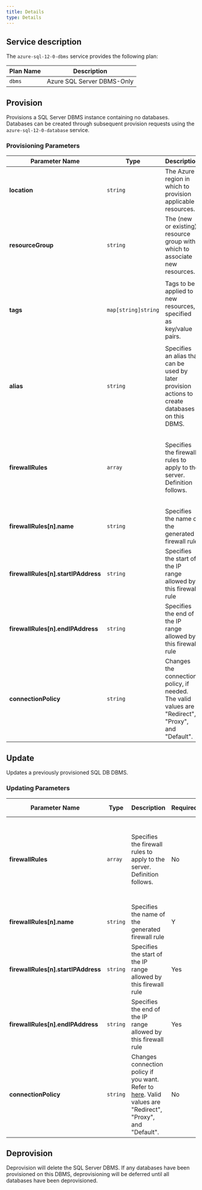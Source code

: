 ```yaml
---
title: Details
type: Details
---
```


## Service description

The `azure-sql-12-0-dbms` service provides the following plan:

| Plan Name | Description |
|-----------|-------------|
| `dbms` | Azure SQL Server DBMS-Only |

## Provision

Provisions a SQL Server DBMS instance containing no databases. Databases can be created through subsequent provision requests using the `azure-sql-12-0-database` service.

### Provisioning Parameters

| Parameter Name | Type | Description | Required | Default Value |
|----------------|------|-------------|----------|---------------|
| **location** | `string` | The Azure region in which to provision applicable resources. | Yes | |
| **resourceGroup** | `string` | The (new or existing) resource group with which to associate new resources. | Yes | |
| **tags** | `map[string]string` | Tags to be applied to new resources, specified as key/value pairs. | No | Tags (even if none are specified) are automatically supplemented with `heritage: open-service-broker-azure`. |
| **alias** | `string` | Specifies an alias that can be used by later provision actions to create databases on this DBMS. | Yes | |
| **firewallRules**  | `array` | Specifies the firewall rules to apply to the server. Definition follows. | No | `[]` Left unspecified, Firewall will default to only Azure IPs. If rules are provided, they must have valid values. |
| **firewallRules[n].name** | `string` | Specifies the name of the generated firewall rule |Y | |
| **firewallRules[n].startIPAddress** | `string` | Specifies the start of the IP range allowed by this firewall rule | Yes | |
| **firewallRules[n].endIPAddress** | `string` | Specifies the end of the IP range allowed by this firewall rule | Yes | |
| **connectionPolicy** | `string` | Changes the connection policy, if needed. The valid values are "Redirect", "Proxy", and "Default". | No | |

## Update

Updates a previously provisioned SQL DB DBMS.

### Updating Parameters

| Parameter Name | Type | Description | Required | Default Value |
|----------------|------|-------------|----------|---------------|
| **firewallRules**  | `array` | Specifies the firewall rules to apply to the server. Definition follows. | No | `[]` Left unspecified, Firewall will default to only Azure IPs. If rules are provided, they must have valid values. |
| **firewallRules[n].name** | `string` | Specifies the name of the generated firewall rule |Y | |
| **firewallRules[n].startIPAddress** | `string` | Specifies the start of the IP range allowed by this firewall rule | Yes | |
| **firewallRules[n].endIPAddress** | `string` | Specifies the end of the IP range allowed by this firewall rule | Yes | |
| **connectionPolicy** | `string` | Changes connection policy if you want. Refer to [here](https://docs.microsoft.com/en-us/azure/sql-database/sql-database-connectivity-architecture#connection-policy). Valid values are "Redirect", "Proxy", and "Default". | No | |

## Deprovision

Deprovision will delete the SQL Server DBMS. If any databases have been provisioned on this DBMS, deprovisioning will be deferred until all databases have been deprovisioned.
